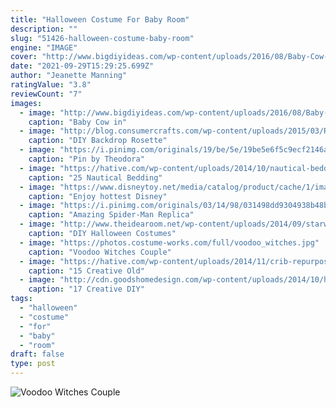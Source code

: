 ```yaml
---
title: "Halloween Costume For Baby Room"
description: ""
slug: "51426-halloween-costume-baby-room"
engine: "IMAGE"
cover: "http://www.bigdiyideas.com/wp-content/uploads/2016/08/Baby-Cow-in-Barn-Baby-Costume.jpg"
date: "2021-09-29T15:29:25.699Z"
author: "Jeanette Manning"
ratingValue: "3.8"
reviewCount: "7"
images:
  - image: "http://www.bigdiyideas.com/wp-content/uploads/2016/08/Baby-Cow-in-Barn-Baby-Costume.jpg"
    caption: "Baby Cow in"
  - image: "http://blog.consumercrafts.com/wp-content/uploads/2015/03/Rosette-DIY-backdrop-photo-Crafts-Unleashed-700x1000.jpg"
    caption: "DIY Backdrop Rosette"
  - image: "https://i.pinimg.com/originals/19/be/5e/19be5e6f5c9ecf2146a7cd867a921cac.jpg"
    caption: "Pin by Theodora"
  - image: "https://hative.com/wp-content/uploads/2014/10/nautical-bedding-ideas/11-nautical-bedding-ideas-for-boys.jpg"
    caption: "25 Nautical Bedding"
  - image: "https://www.disneytoy.net/media/catalog/product/cache/1/image/1200x/040ec09b1e35df139433887a97daa66f/7/5/7512057372215-1_1/disney-the-haunted-mansion-seance-circle-diorama-kit-32.jpg"
    caption: "Enjoy hottest Disney"
  - image: "https://i.pinimg.com/originals/03/14/98/031498dd9304938b48b65386c9fd76f5.jpg"
    caption: "Amazing Spider-Man Replica"
  - image: "http://www.theidearoom.net/wp-content/uploads/2014/09/starwars-costumes.jpg"
    caption: "DIY Halloween Costumes"
  - image: "https://photos.costume-works.com/full/voodoo_witches.jpg"
    caption: "Voodoo Witches Couple"
  - image: "https://hative.com/wp-content/uploads/2014/11/crib-repurpose/14-repurposed-crib-into-porch-swing.jpg"
    caption: "15 Creative Old"
  - image: "http://cdn.goodshomedesign.com/wp-content/uploads/2014/10/halloween-ideas.jpg"
    caption: "17 Creative DIY"
tags:
  - "halloween"
  - "costume"
  - "for"
  - "baby"
  - "room"
draft: false
type: post
---
```



![Voodoo Witches Couple](https://photos.costume-works.com/full/voodoo_witches.jpg "Voodoo Witches Couple")


<!--inArticleAds-->

<!--galleryOne-->


<!--inArticleAds-->

<!--galleryTwo-->


<!--galleryThree-->

